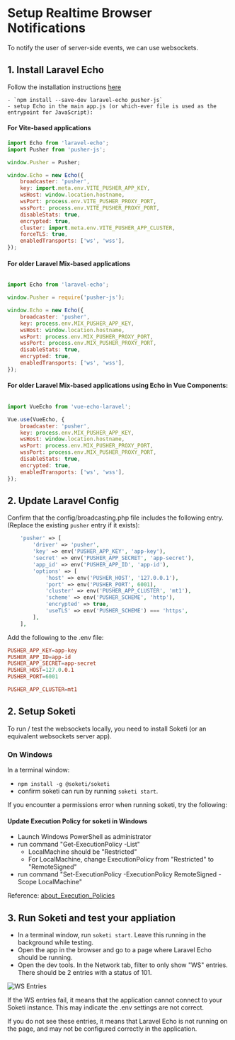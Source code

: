 # Setup Realtime Browser Notifications
To notify the user of server-side events, we can use websockets.

## 1. Install Laravel Echo

Follow the installation instructions [here](https://laravel.com/docs/10.x/broadcasting#client-pusher-channels)

    - `npm install --save-dev laravel-echo pusher-js`
    - setup Echo in the main app.js (or which-ever file is used as the entrypoint for JavaScript):

#### For Vite-based applications

```js
import Echo from 'laravel-echo';
import Pusher from 'pusher-js';

window.Pusher = Pusher;

window.Echo = new Echo({
    broadcaster: 'pusher',
    key: import.meta.env.VITE_PUSHER_APP_KEY,
    wsHost: window.location.hostname,
    wsPort: process.env.VITE_PUSHER_PROXY_PORT,
    wssPort: process.env.VITE_PUSHER_PROXY_PORT,
    disableStats: true,
    encrypted: true,
    cluster: import.meta.env.VITE_PUSHER_APP_CLUSTER,
    forceTLS: true,
    enabledTransports: ['ws', 'wss'],
});

```


#### For older Laravel Mix-based applications

```js

import Echo from 'laravel-echo';

window.Pusher = require('pusher-js');

window.Echo = new Echo({
    broadcaster: 'pusher',
    key: process.env.MIX_PUSHER_APP_KEY,
    wsHost: window.location.hostname,
    wsPort: process.env.MIX_PUSHER_PROXY_PORT,
    wssPort: process.env.MIX_PUSHER_PROXY_PORT,
    disableStats: true,
    encrypted: true,
    enabledTransports: ['ws', 'wss'],
});

```

#### For older Laravel Mix-based applications using Echo in Vue Components:

```js

import VueEcho from 'vue-echo-laravel';

Vue.use(VueEcho, {
    broadcaster: 'pusher',
    key: process.env.MIX_PUSHER_APP_KEY,
    wsHost: window.location.hostname,
    wsPort: process.env.MIX_PUSHER_PROXY_PORT,
    wssPort: process.env.MIX_PUSHER_PROXY_PORT,
    disableStats: true,
    encrypted: true,
    enabledTransports: ['ws', 'wss'],
});

```

## 2. Update Laravel Config

Confirm that the config/broadcasting.php file includes the following entry. (Replace the existing `pusher` entry if it exists):

```php
    'pusher' => [
        'driver' => 'pusher',
        'key' => env('PUSHER_APP_KEY', 'app-key'),
        'secret' => env('PUSHER_APP_SECRET', 'app-secret'),
        'app_id' => env('PUSHER_APP_ID', 'app-id'),
        'options' => [
            'host' => env('PUSHER_HOST', '127.0.0.1'),
            'port' => env('PUSHER_PORT', 6001),
            'cluster' => env('PUSHER_APP_CLUSTER', 'mt1'),
            'scheme' => env('PUSHER_SCHEME', 'http'),
            'encrypted' => true,
            'useTLS' => env('PUSHER_SCHEME') === 'https',
        ],
    ],
```

Add the following to the .env file:

```conf
PUSHER_APP_KEY=app-key
PUSHER_APP_ID=app-id
PUSHER_APP_SECRET=app-secret
PUSHER_HOST=127.0.0.1
PUSHER_PORT=6001

PUSHER_APP_CLUSTER=mt1
```


## 2. Setup Soketi
To run / test the websockets locally, you need to install Soketi (or an equivalent websockets server app).

### On Windows

In a terminal window:
- `npm install -g @soketi/soketi`
- confirm soketi can run by running `soketi start`.


If you encounter a permissions error when running soketi, try the following:


#### Update Execution Policy for soketi in Windows

- Launch Windows PowerShell as administrator
- run command "Get-ExecutionPolicy -List"
   - LocalMachine should be "Restricted"
   - For LocalMachine, change ExecutionPolicy from "Restricted" to "RemoteSigned"
- run command "Set-ExecutionPolicy -ExecutionPolicy RemoteSigned -Scope LocalMachine"

Reference: [about_Execution_Policies](https://docs.microsoft.com/en-gb/powershell/module/microsoft.powershell.core/about/about_execution_policies?view=powershell-7.2#managing-the-execution-policy-with-powershell)


## 3. Run Soketi and test your appliation

- In a terminal window, run `soketi start`. Leave this running in the background while testing.
- Open the app in the browser and go to a page where Laravel Echo should be running.
- Open the dev tools. In the Network tab, filter to only show "WS" entries. There should be 2 entries with a status of 101.

![WS Entries](https://file%2B.vscode-resource.vscode-cdn.net/Users/dave/Library/Application%20Support/CleanShot/media/media_ZH5iLVHeKt/CleanShot%202023-04-21%20at%2015.17.20.png?version%3D1682086758353)

If the WS entries fail, it means that the application cannot connect to your Soketi instance. This may indicate the .env settings are not correct.

If you do not see these entries, it means that Laravel Echo is not running on the page, and may not be configured correctly in the application.


